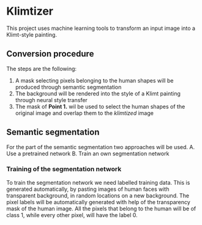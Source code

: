 # Klimtizer
This project uses machine learning tools to transform an input image into a Klimt-style painting.

## Conversion procedure
The steps are the following:
1. A mask selecting pixels belonging to the human shapes will be produced through semantic segmentation 
2. The background will be rendered into the style of a Klimt painting through neural style transfer
3. The mask of __Point 1.__ wil be used to select the human shapes of the original image and overlap them to the _klimtized_ image

## Semantic segmentation
For the part of the semantic segmentation two approaches will be used.
A. Use a pretrained network
B. Train an own segmentation network

### Training of the segmentation network
To train the segmentation network we need labelled training data. This is generated automatically, by pasting images of human faces with transparent background, in random locations on a new background.
The pixel labels will be automatically generated with help of the transparency mask of the human image. All the pixels that belong to the human will be of class 1, while every other pixel, will have the label 0.  
